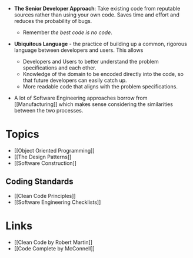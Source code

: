* **The Senior Developer Approach**: Take existing code from reputable sources rather than using your own code. Saves time and effort and reduces the probability of bugs.
	* Remember *the best code is no code*. 

* **Ubiquitous Language** - the practice of building up a common, rigorous language between developers and users. This allows
	* Developers and Users to better understand the problem specifications and each other.
	* Knowledge of the domain to be encoded directly into the code, so that future developers can easily catch up.
	* More readable code that aligns with the problem specifications.

* A lot of Software Engineering approaches borrow from [[Manufacturing]] which makes sense considering the similarities between the two processes.
# Topics
* [[Object Oriented Programming]]
* [[The Design Patterns]] 
* [[Software Construction]]

## Coding Standards
* [[Clean Code Principles]]
* [[Software Engineering Checklists]]
# Links
* [[Clean Code by Robert Martin]]
* [[Code Complete by McConnell]]